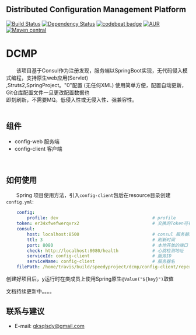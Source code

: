 ## Distributed Configuration Management Platform

[![Build Status](https://travis-ci.org/speedyproject/dcmp.svg?branch=master)](https://travis-ci.org/speedyproject/dcmp)
[![Dependency Status](https://www.versioneye.com/user/projects/59a8c4c00fb24f003d09cf9b/badge.svg?style=flat-square)](https://www.versioneye.com/user/projects/59a8c4c00fb24f003d09cf9b)
[![codebeat badge](https://codebeat.co/badges/ae711829-ac75-4bfc-85b7-64e76e37d10a)](https://codebeat.co/projects/github-com-speedyproject-dcmp-master)
[![AUR](https://img.shields.io/badge/license-GPL-orange.svg)](https://www.gnu.org/licenses/gpl-3.0.html)
[![Maven central](https://maven-badges.herokuapp.com/maven-central/org.nicosoft.config/config-client/badge.svg)](https://maven-badges.herokuapp.com/maven-central/org.nicosoft.config/config-client)


# DCMP

&#12288;&#12288;该项目基于Consul作为注册发现，服务端以SpringBoot实现，无代码侵入模式编程，支持原生web应用(Servlet) <br/>
,Struts2,SpringProject。"0"配置 (无任何XML) 使用简单方便，配置自动更新，Git仓库配置文件一旦更改配置数据也 <br/>
即刻刷新，不需要MQ。低侵入性或无侵入性、强兼容性。<br/>
<br/>

## 组件

*   config-web      服务端
*   config-client   客户端
<br/>

## 如何使用

&#12288;&#12288;Spring 项目使用方法，引入```config-client```包后在resource目录创建```config.yml```: <br/>
```yaml
    config:
        profile: dev                                    # profile                                            
    token: er34xfwefwerqxrx2                            # 交换的Token可有可无
    consul:
        host: localhost:8500                            # consul 服务器地址
        ttl: 3                                          # 刷新时间
        port: 8080                                      # 本地开放的端口
        check: http://localhost:8080/health             # 心跳检测地址
        serviceId: config-client                        # 服务ID
        serviceName: config-client                      # 服务器名
    filePath: /home/travis/build/speedyproject/dcmp/config-client/repertory # 配置文件临时路径
```
创建好项目后，y运行时在类成员上使用Spring原生```@Value("${key}")```取值

文档持续更新中。。。。
<br/>

## 联系与建议

*	E-mail: gksqlsdy@gmail.com


